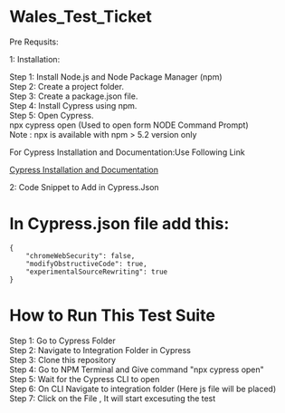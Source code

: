 # Wales_Test_Ticket
Pre Requsits: 

1: Installation: 

Step 1: Install Node.js and Node Package Manager (npm)  
Step 2: Create a project folder.  
Step 3: Create a package.json file.  
Step 4: Install Cypress using npm.  
Step 5: Open Cypress.  
        npx cypress open (Used to open form NODE Command Prompt)  
        Note : npx is available with npm > 5.2 version only  

For Cypress Installation and Documentation:Use Following Link  
 
[Cypress Installation and Documentation](https://docs.cypress.io/guides/getting-started/installing-cypress)

2: Code Snippet to Add in Cypress.Json 

# In Cypress.json file add this: 
````
{
    "chromeWebSecurity": false,
    "modifyObstructiveCode": true,
    "experimentalSourceRewriting": true
}
````


# How to Run This Test Suite  

  Step 1: Go to Cypress Folder  
  Step 2: Navigate to Integration Folder in Cypress  
  Step 3: Clone this repository  
  Step 4: Go to NPM Terminal and Give command "npx cypress open"  
  Step 5: Wait for the Cypress CLI to open  
  Step 6: On CLI Navigate to integration folder (Here js file will be placed)  
  Step 7: Click on the File , It will start excesuting the test  